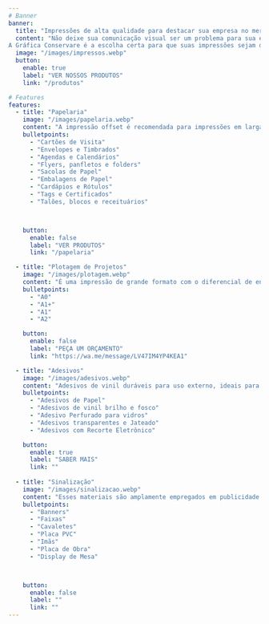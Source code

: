 ```yaml
---
# Banner
banner:
  title: "Impressões de alta qualidade para destacar sua empresa no mercado."
  content: "Não deixe sua comunicação visual ser um problema para sua empresa.
A Gráfica Conservare é a escolha certa para que suas impressões sejam de alta qualidade e precisão."
  image: "/images/impressos.webp"
  button:
    enable: true
    label: "VER NOSSOS PRODUTOS"
    link: "/produtos"

# Features
features:
  - title: "Papelaria"
    image: "/images/papelaria.webp"
    content: "A impressão offset é recomendada para impressões em larga escala, ou seja, em produções com um número mais elevado de materiais."
    bulletpoints:
      - "Cartões de Visita"
      - "Envelopes e Timbrados"
      - "Agendas e Calendários"
      - "Flyers, panfletos e folders"
      - "Sacolas de Papel"
      - "Embalagens de Papel"
      - "Cardápios e Rótulos"
      - "Tags e Certificados"
      - "Talões, blocos e receituários"



    button:
      enable: false
      label: "VER PRODUTOS"
      link: "/papelaria"

  - title: "Plotagem de Projetos"
    image: "/images/plotagem.webp"
    content: "É uma impressão de grande formato com o diferencial de entregar a maior qualidade possível resultando um material com linhas, escalas e legendas nítidas e exatas, fiéis ao projeto original."
    bulletpoints:
      - "A0"
      - "A1+"
      - "A1"
      - "A2"

    button:
      enable: false
      label: "PEÇA UM ORÇAMENTO"
      link: "https://wa.me/message/LV47IM4YP4KEA1"

  - title: "Adesivos"
    image: "/images/adesivos.webp"
    content: "Adesivos de vinil duráveis para uso externo, ideais para sinalização. Adesivos de papel econômicos, ótimos para etiquetas e promoções internas. Recortes precisos para designs personalizados."
    bulletpoints:
      - "Adesivos de Papel"
      - "Adesivos de vinil brilho e fosco"
      - "Adesivo Perfurado para vidros"
      - "Adesivos transparentes e Jateado"
      - "Adesivos com Recorte Eletrônico"

    button:
      enable: true
      label: "SABER MAIS"
      link: ""
  
  - title: "Sinalização"
    image: "/images/sinalizacao.webp"
    content: "Esses materiais são amplamente empregados em publicidade externa, sinalização de eventos, decoração de ambientes e outras aplicações comerciais e promocionais"
    bulletpoints:
      - "Banners"
      - "Faixas"
      - "Cavaletes"
      - "Placa PVC"
      - "Imãs"
      - "Placa de Obra"
      - "Display de Mesa"



    button:
      enable: false
      label: ""
      link: ""
---
```

